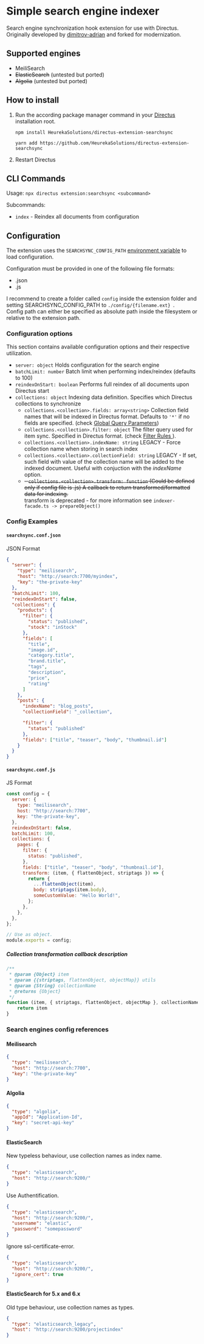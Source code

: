 # Simple search engine indexer
Search engine synchronization hook extension for use with Directus.\
Originally developed by [dimitrov-adrian](https://github.com/dimitrov-adrian/directus-extension-searchsync) and forked for modernization.

## Supported engines

- MeiliSearch
- ~~ElasticSearch~~ (untested but ported)
- ~~Algolia~~ (untested but ported)

## How to install

1. Run the according package manager command in your [Directus](https://github.com/directus/directus) installation root.

   ```
   npm install HeurekaSolutions/directus-extension-searchsync
   ```

   ```
   yarn add https://github.com/HeurekaSolutions/directus-extension-searchsync
   ```

2. Restart Directus

## CLI Commands

Usage: `npx directus extension:searchsync <subcommand>`

Subcommands:

- `index` - Reindex all documents from configuration

## Configuration

The extension uses the `SEARCHSYNC_CONFIG_PATH` [environment variable](https://docs.directus.io/self-hosted/config-options.html) to load configuration.

Configuration must be provided in one of the following file formats:

- .json
- .js

I recommend to create a folder called `config` inside the extension folder and setting SEARCHSYNC_CONFIG_PATH to `./config/{filename.ext} `.\
Config path can either be specified as absolute path inside the filesystem or relative to the extension path.

### Configuration options

This section contains available configuration options and their respective utilization.

- `server: object` Holds configuration for the search engine
- `batchLimit: number` Batch limit when performing index/reindex (defaults to 100)
- `reindexOnStart: boolean` Performs full reindex of all documents upon Directus start
- `collections: object` Indexing data definition. Specifies which Directus collections to synchronize
  - `collections.<collection>.fields: array<string>` Collection field names that will be indexed in Directus format. Defaults to `'*'` if no fields are specified. (check [Global Query Parameters](https://docs.directus.io/reference/query.html#fields))
  - `collections.<collection>.filter: object` The filter query used for item sync. Specified in Directus format. (check [Filter Rules ](https://docs.directus.io/reference/filter-rules/#filter-rules)).
  - `collections.<collection>.indexName: string` LEGACY - Force collection name when storing in search index
  - `collections.<collection>.collectionField: string` LEGACY - If set, such field with value of the collection name will be added to the indexed document. Useful with conjuction with the _indexName_ option.
  - <del>- `collections.<collection>.transform: function` (Could be defined only if config file is .js) A callback to return transformed/formatted data for indexing. </del>\
    transform is deprecated - for more information see `indexer-facade.ts -> prepareObject()`

### Config Examples

#### `searchsync.conf.json`
JSON Format

```json
{
  "server": {
    "type": "meilisearch",
    "host": "http://search:7700/myindex",
    "key": "the-private-key"
  },
  "batchLimit": 100,
  "reindexOnStart": false,
  "collections": {
    "products": {
      "filter": {
        "status": "published",
        "stock": "inStock"
      },
      "fields": [
        "title",
        "image.id",
        "category.title",
        "brand.title",
        "tags",
        "description",
        "price",
        "rating"
      ]
    },
    "posts": {
      "indexName": "blog_posts",
      "collectionField": "_collection",

      "filter": {
        "status": "published"
      },
      "fields": ["title", "teaser", "body", "thumbnail.id"]
    }
  }
}
```

#### `searchsync.conf.js`
JS Format

```javascript
const config = {
  server: {
    type: "meilisearch",
    host: "http://search:7700",
    key: "the-private-key",
  },
  reindexOnStart: false,
  batchLimit: 100,
  collections: {
    pages: {
      filter: {
        status: "published",
      },
      fields: ["title", "teaser", "body", "thumbnail.id"],
      transform: (item, { flattenObject, striptags }) => {
        return {
          ...flattenObject(item),
          body: striptags(item.body),
          someCustomValue: "Hello World!",
        };
      },
    },
  },
};

// Use as object.
module.exports = config;
```

##### Collection transformation callback description

```javascript
/**
 * @param {Object} item
 * @param {{striptags, flattenObject, objectMap}} utils
 * @param {String} collectionName
 * @returns {Object}
 */
function (item, { striptags, flattenObject, objectMap }, collectionName) {
	return item
}
```

### Search engines config references

#### Meilisearch

```json
{
  "type": "meilisearch",
  "host": "http://search:7700",
  "key": "the-private-key"
}
```

#### Algolia

```json
{
  "type": "algolia",
  "appId": "Application-Id",
  "key": "secret-api-key"
}
```

#### ElasticSearch

New typeless behaviour, use collection names as index name.

```json
{
  "type": "elasticsearch",
  "host": "http://search:9200/"
}
```

Use Authentification.

```json
{
  "type": "elasticsearch",
  "host": "http://search:9200/",
  "username": "elastic",
  "password": "somepassword"
}
```

Ignore ssl-certificate-error.

```json
{
  "type": "elasticsearch",
  "host": "http://search:9200/",
  "ignore_cert": true
}
```

#### ElasticSearch for 5.x and 6.x

Old type behaviour, use collection names as types.

```json
{
  "type": "elasticsearch_legacy",
  "host": "http://search:9200/projectindex"
}
```